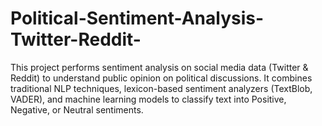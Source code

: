# Political-Sentiment-Analysis-Twitter-Reddit-
This project performs sentiment analysis on social media data (Twitter &amp; Reddit) to understand public opinion on political discussions. It combines traditional NLP techniques, lexicon-based sentiment analyzers (TextBlob, VADER), and machine learning models to classify text into Positive, Negative, or Neutral sentiments.
